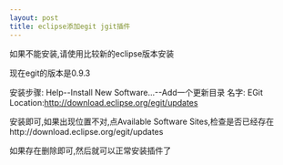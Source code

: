 ```yaml
---
layout: post
title: eclipse添加egit jgit插件
---
```


如果不能安装,请使用比较新的eclipse版本安装

现在egit的版本是0.9.3

安装步骤:
Help--Install New Software...--Add一个更新目录
名字:      EGit
Location:http://download.eclipse.org/egit/updates

安装即可,如果出现位置不对,点Available Software Sites,检查是否已经存在http://download.eclipse.org/egit/updates

如果存在删除即可,然后就可以正常安装插件了